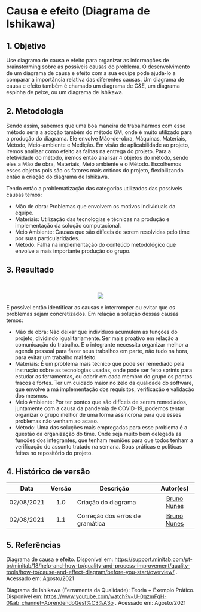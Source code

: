 # Causa e efeito (Diagrama de Ishikawa)


## 1. Objetivo
Use diagrama de causa e efeito para organizar as informações de brainstorming sobre as possíveis causas do problema. O desenvolvimento de um diagrama de causa e efeito com a sua equipe pode ajudá-lo a comparar a importância relativa das diferentes causas. Um diagrama de causa e efeito também é chamado um diagrama de C&E, um diagrama espinha de peixe, ou um diagrama de Ishikawa.

## 2. Metodologia
Sendo assim, sabemos que uma boa maneira de trabalharmos com esse método seria a adoção também do método 6M, onde é muito utilizado para a produção do diagrama. Ele envolve Mão-de-obra, Máquinas, Materiais, Método, Meio-ambiente e Medição. Em visão de aplicabilidade ao projeto, iremos analisar como efeito as falhas na entrega do projeto. Para a efetividade do método, iremos então analisar 4 objetos do método, sendo eles a Mão de obra, Materiais, Meio ambiente e o Método. Escolhemos esses objetos pois são os fatores mais críticos do projeto, flexibilizando então a criação do diagrama de Ishikawa.

Tendo então a problematização das categorias utilizados das possíveis causas temos:

 * Mão de obra: Problemas que envolvem os motivos individuais da equipe.
 * Materiais: Utilização das tecnologias e técnicas na produção e implementação da solução computacional.
 * Meio Ambiente: Causas que são difíceis de serem resolvidas pelo time por suas particularidades.
 * Método: Falha na implementação do conteúdo metodológico que envolve a mais importante produção do grupo.

## 3. Resultado

<br>

<p align="center">
  <img src="../causaEfeito/diagramaCausaEfeito.png" />
</p>

É possível então identificar as causas e interromper ou evitar que os problemas sejam concretizados. Em relação a solução dessas causas temos:

 * Mão de obra: Não deixar que indivíduos acumulem as funções do projeto, dividindo igualitariamente. Ser mais proativo em relação a comunicação do trabalho. E o integrante necessita organizar melhor a agenda pessoal para fazer seus trabalhos em parte, não tudo na hora, para evitar um trabalho mal feito.
 * Materiais: É um problema mais técnico que pode ser remediado pela instrução sobre as tecnologias usadas, onde pode ser feito sprints para estudar as ferramentas, ou cobrir em cada membro do grupo os pontos fracos e fortes. Ter um cuidado maior no zelo da qualidade do software, que envolve a má implementação dos requisitos, verificação e validação dos mesmos.
 * Meio Ambiente: Por ter pontos que são difíceis de serem remediados, juntamente com a causa da pandemia de COVID-19, podemos tentar organizar o grupo melhor de uma forma assíncrona para que esses problemas não venham ao acaso.
 * Método: Uma das soluções mais empregadas para esse problema é a questão da organização do time. Onde seja muito bem delegada as funções dos integrantes, que tenham reuniões para que todos tenham a verificação do assunto tratado na semana. Boas práticas e politicas feitas no repositório do projeto.

## 4. Histórico de versão

|Data | Versão | Descrição | Autor(es)|
| :--: | :--: | -- | :--: |
| 02/08/2021 | 1.0 | Criação do diagrama | [Bruno Nunes](https://github.com/brunocmo) |
| 02/08/2021 | 1.1 | Correção dos erros de gramática | [Bruno Nunes](https://github.com/brunocmo) |

## 5. Referências 

Diagrama de causa e efeito. Disponível em: <a href="https://support.minitab.com/pt-br/minitab/18/help-and-how-to/quality-and-process-improvement/quality-tools/how-to/cause-and-effect-diagram/before-you-start/overview/">https://support.minitab.com/pt-br/minitab/18/help-and-how-to/quality-and-process-improvement/quality-tools/how-to/cause-and-effect-diagram/before-you-start/overview/ </a>. Acessado em: Agosto/2021

Diagrama de Ishikawa (Ferramenta da Qualidade): Teoria + Exemplo Prático. Disponível em: <a href="https://www.youtube.com/watch?v=U-0qzmFqH-0&ab_channel=AprendendoGest%C3%A3o"> https://www.youtube.com/watch?v=U-0qzmFqH-0&ab_channel=AprendendoGest%C3%A3o </a>. Acessado em: Agosto/2021